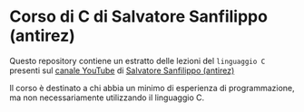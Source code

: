 # Corso di C di Salvatore Sanfilippo (antirez)

Questo repository contiene un estratto delle lezioni del `linguaggio C` presenti sul [canale YouTube](https://www.youtube.com/antirez) di [Salvatore Sanfilippo (antirez)](https://github.com/antirez)

Il corso è destinato a chi abbia un minimo di esperienza di programmazione, ma non necessariamente utilizzando il linguaggio C. 

